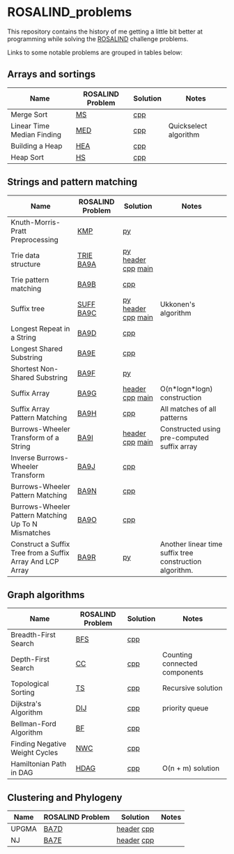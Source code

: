 # ROSALIND_problems

This repository contains the history of me getting a little bit better at programming while solving the [ROSALIND](https://rosalind.info/problems/locations/) challenge problems.

Links to some notable problems are grouped in tables below:

## Arrays and sortings

Name|ROSALIND Problem|Solution|Notes
---|---|---|---
Merge Sort|[MS](https://rosalind.info/problems/ms/)|[cpp](Algorithmic-Heights/MS.cpp)|
Linear Time Median Finding|[MED](https://rosalind.info/problems/med/)|[cpp](Algorithmic-Heights/MED.cpp)|Quickselect algorithm
Building a Heap|[HEA](https://rosalind.info/problems/hea/)|[cpp](Algorithmic-Heights/HEA.cpp)|
Heap Sort|[HS](https://rosalind.info/problems/hs/)|[cpp](Algorithmic-Heights/HS.cpp)|


## Strings and pattern matching

Name|ROSALIND Problem|Solution|Notes
---|---|---|---
Knuth-Morris-Pratt Preprocessing|[KMP](https://rosalind.info/problems/kmp/)|[py](Bioinformatics-Stronghold/40_kmp.py)|
Trie data structure|[TRIE](https://rosalind.info/problems/trie/)<br>[BA9A](https://rosalind.info/problems/ba9a/)|[py](Bioinformatics-Stronghold/56_trie.py)<br>[header](Bioinformatics-Textbook-Track/trie.hpp) [cpp](Bioinformatics-Textbook-Track/trie.cpp) [main](Bioinformatics-Textbook-Track/BA9A.cpp)|
Trie pattern matching|[BA9B](https://rosalind.info/problems/ba9b/)|[cpp](Bioinformatics-Textbook-Track/BA9B.cpp)|
Suffix tree|[SUFF](https://rosalind.info/problems/suff/)<br>[BA9C](https://rosalind.info/problems/ba9c/)|[py](Bioinformatics-Stronghold/suffix_tree.py)<br>[header](Bioinformatics-Textbook-Track/suffix_tree.hpp) [cpp](Bioinformatics-Textbook-Track/suffix_tree.cpp) [main](Bioinformatics-Textbook-Track/BA9C.cpp)|Ukkonen's algorithm
Longest Repeat in a String|[BA9D](https://rosalind.info/problems/ba9d/)|[cpp](Bioinformatics-Textbook-Track/BA9D.cpp)|
Longest Shared Substring|[BA9E](https://rosalind.info/problems/ba9e/)|[cpp](Bioinformatics-Textbook-Track/BA9E.cpp)
Shortest Non-Shared Substring|[BA9F](https://rosalind.info/problems/ba9f/)|[py](Bioinformatics-Textbook-Track/BA9F.py)
Suffix Array|[BA9G](https://rosalind.info/problems/ba9g/)|[header](Bioinformatics-Textbook-Track/suffix_array.hpp) [cpp](Bioinformatics-Textbook-Track/suffix_array.cpp) [main](Bioinformatics-Textbook-Track/BA9G.cpp)| O(n\*logn\*logn) construction
Suffix Array Pattern Matching|[BA9H](https://rosalind.info/problems/ba9h/)|[cpp](Bioinformatics-Textbook-Track/BA9H.cpp)|All matches of all patterns
Burrows-Wheeler Transform of a String|[BA9I](https://rosalind.info/problems/ba9i/)|[header](Bioinformatics-Textbook-Track/bwt.hpp) [cpp](Bioinformatics-Textbook-Track/bwt.cpp) [main](Bioinformatics-Textbook-Track/BA9I.cpp)|Constructed using pre-computed suffix array
Inverse Burrows-Wheeler Transform|[BA9J](https://rosalind.info/problems/ba9j/)|[cpp](Bioinformatics-Textbook-Track/BA9J.cpp)|
Burrows-Wheeler Pattern Matching|[BA9N](https://rosalind.info/problems/ba9n/)|[cpp](Bioinformatics-Textbook-Track/BA9N.cpp)|
Burrows-Wheeler Pattern Matching Up To N Mismatches|[BA9O](https://rosalind.info/problems/ba9o/)|[cpp](Bioinformatics-Textbook-Track/BA9O.cpp)|
Construct a Suffix Tree from a Suffix Array And LCP Array|[BA9R](https://rosalind.info/problems/ba9r/)|[py](Bioinformatics-Textbook-Track/BA9R.py)| Another linear time suffix tree construction algorithm.

## Graph algorithms

Name|ROSALIND Problem|Solution|Notes
---|---|---|---
Breadth-First Search|[BFS](https://rosalind.info/problems/bfs/)|[cpp](Algorithmic-Heights/BFS.cpp)|
Depth-First Search|[CC](https://rosalind.info/problems/cc/)|[cpp](Algorithmic-Heights/CC.cpp)|Counting connected components
Topological Sorting|[TS](https://rosalind.info/problems/ts/)|[cpp](Algorithmic-Heights/TS.cpp)|Recursive solution
Dijkstra's Algorithm|[DIJ](https://rosalind.info/problems/dij/)|[cpp](Algorithmic-Heights/DIJ.cpp)|priority queue
Bellman-Ford Algorithm|[BF](https://rosalind.info/problems/bf/)|[cpp](Algorithmic-Heights/BF.cpp)
Finding Negative Weight Cycles|[NWC](https://rosalind.info/problems/nwc/)|[cpp](Algorithmic-Heights/NWC.cpp)|
Hamiltonian Path in DAG|[HDAG](https://rosalind.info/problems/hdag/)|[cpp](Algorithmic-Heights/HDAG.cpp)|O(n + m) solution


## Clustering and Phylogeny
Name|ROSALIND Problem|Solution|Notes
---|---|---|---
UPGMA|[BA7D](https://rosalind.info/problems/ba7d/)|[header](Bioinformatics-Textbook-Track/BA7.h) [cpp](Bioinformatics-Textbook-Track/BA7D.cpp)|
NJ|[BA7E](https://rosalind.info/problems/ba7d/)|[header](Bioinformatics-Textbook-Track/BA7.h) [cpp](Bioinformatics-Textbook-Track/BA7E.cpp)|
